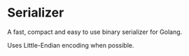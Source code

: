 # Serializer

A fast, compact and easy to use binary serializer for Golang.

Uses Little-Endian encoding when possible.